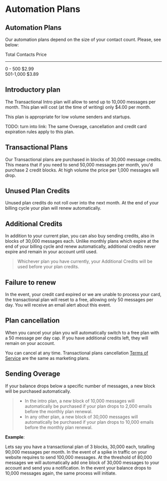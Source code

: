 # Automation Plans



## Automation Plans

Our automation plans depend on the size  of your contact count. Please, see below:

Total Contacts     Price  
-------------      --------------------  
0 - 500            $2.99                    
501-1,000          $3.89                   

## Introductory plan

The Transactional Intro plan will allow to send up to 10,000 messages per month. 
This plan will cost (at the time of writing) only $4.00 per month.

This plan is appropriate for low volume senders and startups. 

TODO: turn into link: 
The same Overage, cancellation and credit card expiration rules apply to this plan.

## Transactional Plans

Our Transactional plans are purchased in blocks of 30,000 message credits. This means that if you need to send 50,000 messages per month,
you'd purchase 2 credit blocks. 
At high volume the price per 1,000 messages will drop.

## Unused Plan Credits

Unused plan credits do not roll over into the next month. At the end of your billing cycle your plan will renew automatically.

## Additional Credits

In addition to your current plan, you can also buy sending credits, also in blocks of 30,000 messages each. Unlike monthly plans which
expire at the end of your billing cycle and renew automatically, additional credits never expire and remain in your account until used.

> Whichever plan you have currently, your Additional Credits will be used before your plan credits.

## Failure to renew

In the event, your credit card expired or we are unable to process your card, the transactional plan will reset to a free, allowing only 50 messages per day. You will receive an email alert about this event.

## Plan cancellation

When you cancel your plan you will automatically switch to a free plan with a 50 message per day cap.
If you have additional credits left, they will remain on your account.

You can cancel at any time. Transactional plans cancellation [Terms of Service](/terms) are the same as marketing plans.


## Sending Overage

If your balance drops below a specific number of messages, a new block will be purchased automatically. 

> * In the intro plan, a new block of 10,000 messages will automatically be purchased if your plan drops to 2,000 emails before the monthly plan renewal.
> * In any other plan, a new block of 30,000 messages will automatically be purchased if your plan drops to 10,000 emails before the monthly plan renewal.


**Example**:

Lets say you have a transactional plan of 3 blocks, 30,000 each, totalling 90,000 messages per month. In the event of a spike in traffic on your 
website requires to send 100,000 messages. At the threshold of 80,000 messages we will automatically add one block of 30,000 messages to your account and send you 
a notification. In the event your balance drops to 10,000 messages again, the same process will initiate.



